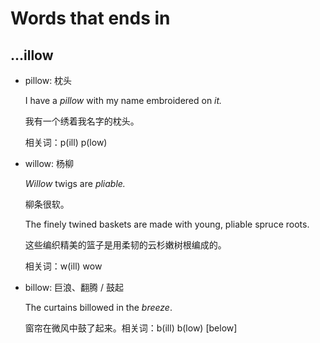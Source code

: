 # Words that ends in

## …illow

* pillow: 枕头

  I have a _pillow_ with my name embroidered on _it._

  我有一个绣着我名字的枕头。

  相关词：p\(ill\) p\(low\)

* willow: 杨柳

  _Willow_ twigs are _pliable._

  柳条很软。

  The finely twined baskets are made with young, pliable spruce roots.

  这些编织精美的篮子是用柔韧的云杉嫩树根编成的。

  相关词：w\(ill\) wow

* billow: 巨浪、翻腾 / 鼓起

  The curtains billowed in the _breeze_.

  窗帘在微风中鼓了起来。相关词：b\(ill\) b\(low\) \[below\]

